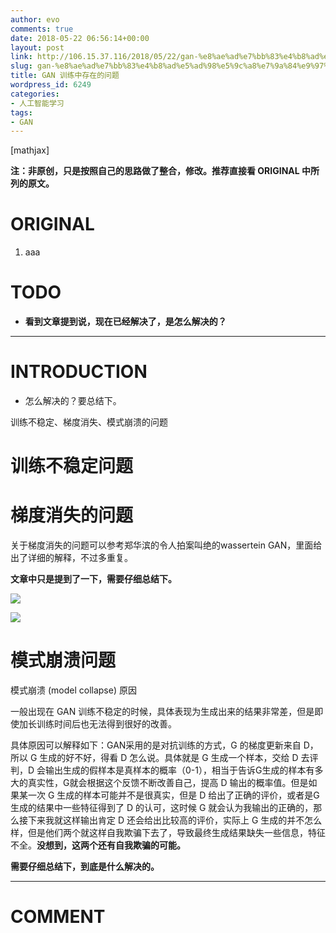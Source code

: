 ```yaml
---
author: evo
comments: true
date: 2018-05-22 06:56:14+00:00
layout: post
link: http://106.15.37.116/2018/05/22/gan-%e8%ae%ad%e7%bb%83%e4%b8%ad%e5%ad%98%e5%9c%a8%e7%9a%84%e9%97%ae%e9%a2%98/
slug: gan-%e8%ae%ad%e7%bb%83%e4%b8%ad%e5%ad%98%e5%9c%a8%e7%9a%84%e9%97%ae%e9%a2%98
title: GAN 训练中存在的问题
wordpress_id: 6249
categories:
- 人工智能学习
tags:
- GAN
---
```


<!-- more -->

[mathjax]

**注：非原创，只是按照自己的思路做了整合，修改。推荐直接看 ORIGINAL 中所列的原文。**


# ORIGINAL





 	
  1. aaa




# TODO





 	
  * **看到文章提到说，现在已经解决了，是怎么解决的？**





* * *





# INTRODUCTION





 	
  * 怎么解决的？要总结下。


训练不稳定、梯度消失、模式崩溃的问题




# 训练不稳定问题





# 梯度消失的问题


关于梯度消失的问题可以参考郑华滨的令人拍案叫绝的wassertein GAN，里面给出了详细的解释，不过多重复。

**文章中只是提到了一下，需要仔细总结下。**


![](http://106.15.37.116/wp-content/uploads/2018/05/img_5b03bfb6be2f4.png)





![](http://106.15.37.116/wp-content/uploads/2018/05/img_5b03bfbff2983.png)







# 模式崩溃问题


模式崩溃 (model collapse) 原因

一般出现在 GAN 训练不稳定的时候，具体表现为生成出来的结果非常差，但是即使加长训练时间后也无法得到很好的改善。

具体原因可以解释如下：GAN采用的是对抗训练的方式，G 的梯度更新来自 D，所以 G 生成的好不好，得看 D 怎么说。具体就是 G 生成一个样本，交给 D 去评判，D 会输出生成的假样本是真样本的概率（0-1），相当于告诉G生成的样本有多大的真实性，G就会根据这个反馈不断改善自己，提高 D 输出的概率值。但是如果某一次 G 生成的样本可能并不是很真实，但是 D 给出了正确的评价，或者是G 生成的结果中一些特征得到了 D 的认可，这时候 G 就会认为我输出的正确的，那么接下来我就这样输出肯定 D 还会给出比较高的评价，实际上 G 生成的并不怎么样，但是他们两个就这样自我欺骗下去了，导致最终生成结果缺失一些信息，特征不全。**没想到，这两个还有自我欺骗的可能。**

**需要仔细总结下，到底是什么解决的。**









* * *





# COMMENT




